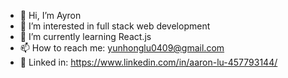 - 👋 Hi, I’m Ayron
- 👀 I’m interested in full stack web development 
- 🌱 I’m currently learning React.js
- 📫 How to reach me: yunhonglu0409@gmail.com
- 💞️ Linked in: https://www.linkedin.com/in/aaron-lu-457793144/

<!---
dnsghd49/dnsghd49 is a ✨ special ✨ repository because its `README.md` (this file) appears on your GitHub profile.
You can click the Preview link to take a look at your changes.
--->
